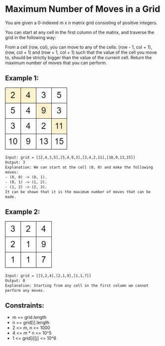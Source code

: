 # Maximum Number of Moves in a Grid

You are given a 0-indexed m x n matrix grid consisting of positive integers.

You can start at any cell in the first column of the matrix, and traverse the grid in the following way:

From a cell (row, col), you can move to any of the cells: (row - 1, col + 1), (row, col + 1) and (row + 1, col + 1) such that the value of the cell you move to, should be strictly bigger than the value of the current cell.
Return the maximum number of moves that you can perform.

## Example 1:

![Exaple 1](./images/ex1.png)

```
Input: grid = [[2,4,3,5],[5,4,9,3],[3,4,2,11],[10,9,13,15]]
Output: 3
Explanation: We can start at the cell (0, 0) and make the following moves:
- (0, 0) -> (0, 1).
- (0, 1) -> (1, 2).
- (1, 2) -> (2, 3).
It can be shown that it is the maximum number of moves that can be made.
```

## Example 2:

![Exaple 2](./images/ex2.png)

```
Input: grid = [[3,2,4],[2,1,9],[1,1,7]]
Output: 0
Explanation: Starting from any cell in the first column we cannot perform any moves.
```

## Constraints:

- m == grid.length
- n == grid[i].length
- 2 <= m, n <= 1000
- 4 <= m \* n <= 10^5
- 1 <= grid[i][j] <= 10^6
